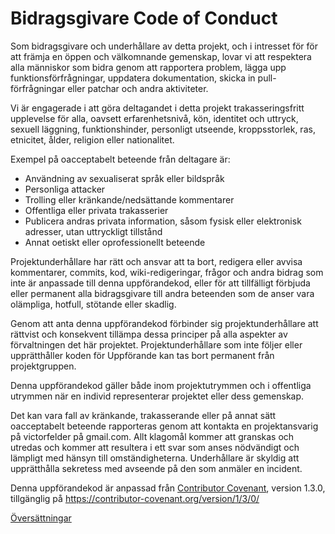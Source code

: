 # Bidragsgivare Code of Conduct

Som bidragsgivare och underhållare av detta projekt, och i intresset för
för att främja en öppen och välkomnande gemenskap, lovar vi att respektera alla människor som
bidra genom att rapportera problem, lägga upp funktionsförfrågningar, uppdatera
dokumentation, skicka in pull-förfrågningar eller patchar och andra aktiviteter.

Vi är engagerade i att göra deltagandet i detta projekt trakasseringsfritt
upplevelse för alla, oavsett erfarenhetsnivå, kön,
identitet och uttryck, sexuell läggning, funktionshinder, personligt utseende,
kroppsstorlek, ras, etnicitet, ålder, religion eller nationalitet.

Exempel på oacceptabelt beteende från deltagare är:

* Användning av sexualiserat språk eller bildspråk
* Personliga attacker
* Trolling eller kränkande/nedsättande kommentarer
* Offentliga eller privata trakasserier
* Publicera andras privata information, såsom fysisk eller elektronisk
  adresser, utan uttryckligt tillstånd
* Annat oetiskt eller oprofessionellt beteende

Projektunderhållare har rätt och ansvar att ta bort, redigera eller
avvisa kommentarer, commits, kod, wiki-redigeringar, frågor och andra bidrag
som inte är anpassade till denna uppförandekod, eller för att tillfälligt förbjuda eller
permanent alla bidragsgivare till andra beteenden som de anser vara olämpliga,
hotfull, stötande eller skadlig.

Genom att anta denna uppförandekod förbinder sig projektunderhållare att
rättvist och konsekvent tillämpa dessa principer på alla aspekter av förvaltningen
det här projektet. Projektunderhållare som inte följer eller upprätthåller koden för
Uppförande kan tas bort permanent från projektgruppen.

Denna uppförandekod gäller både inom projektutrymmen och i offentliga utrymmen
när en individ representerar projektet eller dess gemenskap.

Det kan vara fall av kränkande, trakasserande eller på annat sätt oacceptabelt beteende
rapporteras genom att kontakta en projektansvarig på victorfelder på gmail.com. Allt
klagomål kommer att granskas och utredas och kommer att resultera i ett svar som
anses nödvändigt och lämpligt med hänsyn till omständigheterna. Underhållare är
skyldig att upprätthålla sekretess med avseende på den som anmäler en
incident.


Denna uppförandekod är anpassad från [Contributor Covenant][homepage],
version 1.3.0, tillgänglig på https://contributor-covenant.org/version/1/3/0/

[homepage]: https://contributor-covenant.org

[Översättningar](README.md#translations)